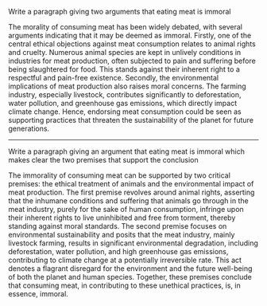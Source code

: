 Write a paragraph giving two arguments that eating meat is immoral

The morality of consuming meat has been widely debated, with several arguments indicating that it may be deemed as immoral. Firstly, one of the central ethical objections against meat consumption relates to animal rights and cruelty. Numerous animal species are kept in unlively conditions in industries for meat production, often subjected to pain and suffering before being slaughtered for food. This stands against their inherent right to a respectful and pain-free existence. Secondly, the environmental implications of meat production also raises moral concerns. The farming industry, especially livestock, contributes significantly to deforestation, water pollution, and greenhouse gas emissions, which directly impact climate change. Hence, endorsing meat consumption could be seen as supporting practices that threaten the sustainability of the planet for future generations.

----

Write a paragraph giving an argument that eating meat is immoral which makes clear the two premises that support the conclusion

The immorality of consuming meat can be supported by two critical premises: the ethical treatment of animals and the environmental impact of meat production. The first premise revolves around animal rights, asserting that the inhumane conditions and suffering that animals go through in the meat industry, purely for the sake of human consumption, infringe upon their inherent rights to live uninhibited and free from torment, thereby standing against moral standards. The second premise focuses on environmental sustainability and posits that the meat industry, mainly livestock farming, results in significant environmental degradation, including deforestation, water pollution, and high greenhouse gas emissions, contributing to climate change at a potentially irreversible rate. This act denotes a flagrant disregard for the environment and the future well-being of both the planet and human species. Together, these premises conclude that consuming meat, in contributing to these unethical practices, is, in essence, immoral.